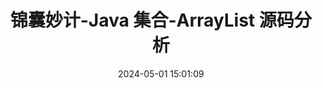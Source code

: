 ---
title: 锦囊妙计-Java 集合-ArrayList 源码分析
date: 2024-05-01 15:01:09
tags: 
  - Java 
categories: 
  - Interview
password: zzy   
message: 会员文档
---